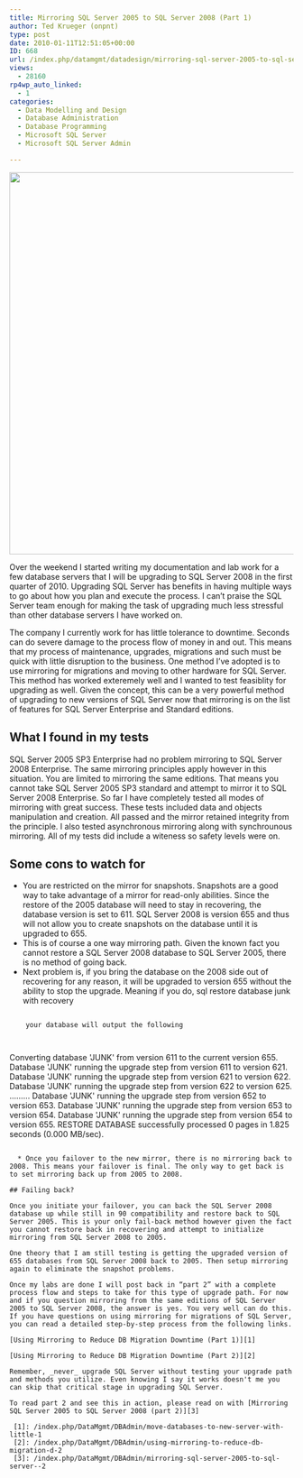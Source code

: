 ```yaml
---
title: Mirroring SQL Server 2005 to SQL Server 2008 (Part 1)
author: Ted Krueger (onpnt)
type: post
date: 2010-01-11T12:51:05+00:00
ID: 668
url: /index.php/datamgmt/datadesign/mirroring-sql-server-2005-to-sql-server-2008/
views:
  - 28160
rp4wp_auto_linked:
  - 1
categories:
  - Data Modelling and Design
  - Database Administration
  - Database Programming
  - Microsoft SQL Server
  - Microsoft SQL Server Admin

---
```

<div class="image_block">
  <img src="/wp-content/uploads/blogs/DataMgmt/mirror.gif" alt="" title="" width="550" height="678" />
</div>

Over the weekend I started writing my documentation and lab work for a few database servers that I will be upgrading to SQL Server 2008 in the first quarter of 2010. Upgrading SQL Server has benefits in having multiple ways to go about how you plan and execute the process. I can’t praise the SQL Server team enough for making the task of upgrading much less stressful than other database servers I have worked on.
  

  
The company I currently work for has little tolerance to downtime. Seconds can do severe damage to the process flow of money in and out. This means that my process of maintenance, upgrades, migrations and such must be quick with little disruption to the business. One method I’ve adopted is to use mirroring for migrations and moving to other hardware for SQL Server. This method has worked exteremely well and I wanted to test feasiblity for upgrading as well. Given the concept, this can be a very powerful method of upgrading to new versions of SQL Server now that mirroring is on the list of features for SQL Server Enterprise and Standard editions. 

## What I found in my tests 

SQL Server 2005 SP3 Enterprise had no problem mirroring to SQL Server 2008 Enterprise. The same mirroring principles apply however in this situation. You are limited to mirroring the same editions. That means you cannot take SQL Server 2005 SP3 standard and attempt to mirror it to SQL Server 2008 Enterprise. So far I have completely tested all modes of mirroring with great success. These tests included data and objects manipulation and creation. All passed and the mirror retained integrity from the principle. I also tested asynchronous mirroring along with synchrounous mirroring. All of my tests did include a witeness so safety levels were on. 

## Some cons to watch for

  * You are restricted on the mirror for snapshots. Snapshots are a good way to take advantage of a mirror for read-only abilities. Since the restore of the 2005 database will need to stay in recovering, the database version is set to 611. SQL Server 2008 is version 655 and thus will not allow you to create snapshots on the database until it is upgraded to 655.
  * This is of course a one way mirroring path. Given the known fact you cannot restore a SQL Server 2008 database to SQL Server 2005, there is no method of going back.
  * Next problem is, if you bring the database on the 2008 side out of recovering for any reason, it will be upgraded to version 655 without the ability to stop the upgrade. Meaning if you do, 
    sql
restore database junk with recovery
```

    your database will output the following
    
    
```

Converting database 'JUNK' from version 611 to the current version 655.
    Database 'JUNK' running the upgrade step from version 611 to version 621.
    Database 'JUNK' running the upgrade step from version 621 to version 622.
    Database 'JUNK' running the upgrade step from version 622 to version 625.
    ………
    Database 'JUNK' running the upgrade step from version 652 to version 653.
    Database 'JUNK' running the upgrade step from version 653 to version 654.
    Database 'JUNK' running the upgrade step from version 654 to version 655.
    RESTORE DATABASE successfully processed 0 pages in 1.825 seconds (0.000 MB/sec).
```

  * Once you failover to the new mirror, there is no mirroring back to 2008. This means your failover is final. The only way to get back is to set mirroring back up from 2005 to 2008.

## Failing back?

Once you initiate your failover, you can back the SQL Server 2008 database up while still in 90 compatibility and restore back to SQL Server 2005. This is your only fail-back method however given the fact you cannot restore back in recovering and attempt to initialize mirroring from SQL Server 2008 to 2005.

One theory that I am still testing is getting the upgraded version of 655 databases from SQL Server 2008 back to 2005. Then setup mirroring again to eliminate the snapshot problems.

Once my labs are done I will post back in “part 2” with a complete process flow and steps to take for this type of upgrade path. For now and if you question mirroring from the same editions of SQL Server 2005 to SQL Server 2008, the answer is yes. You very well can do this. If you have questions on using mirroring for migrations of SQL Server, you can read a detailed step-by-step process from the following links.
  
[Using Mirroring to Reduce DB Migration Downtime (Part 1)][1]
  
[Using Mirroring to Reduce DB Migration Downtime (Part 2)][2]

Remember, _never_ upgrade SQL Server without testing your upgrade path and methods you utilize. Even knowing I say it works doesn't me you can skip that critical stage in upgrading SQL Server.

To read part 2 and see this in action, please read on with [Mirroring SQL Server 2005 to SQL Server 2008 (part 2)][3]

 [1]: /index.php/DataMgmt/DBAdmin/move-databases-to-new-server-with-little-1
 [2]: /index.php/DataMgmt/DBAdmin/using-mirroring-to-reduce-db-migration-d-2
 [3]: /index.php/DataMgmt/DBAdmin/mirroring-sql-server-2005-to-sql-server--2